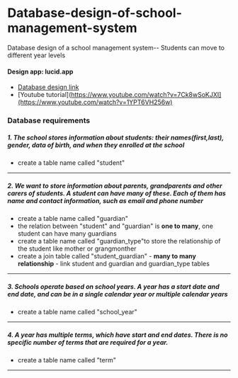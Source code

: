 # Database-design-of-school-management-system
Database design of a school management system-- Students can move to different year levels


#### Design app: **lucid.app**
- [Database design link](https://lucid.app/lucidchart/4a6e4e9a-f762-4ad0-8e10-a650465b0713/edit?beaconFlowId=0BDBC2A396664A3C&page=0_0&invitationId=inv_b1a1a729-c7da-4eab-865f-ccd5780a418b#)
- [Youtube tutorial](https://www.youtube.com/watch?v=7Ck8wSoKJXI](https://www.youtube.com/watch?v=1YPT6VH256w)

### Database requirements

##### 1. The school stores information about students: their names(first,last), gender, data of birth, and when they enrolled at the school
- create a table name called "student"
---


##### 2. We want to store information about parents, grandparents and other carers of students. A student can have many of these. Each of them has name and contact information, such as email and phone number
- create a table name called "guardian"
- the relation between "student" and "guardian" is **one to many**, one student can have many guardians
- create a table name called "guardian_type"to store the relationship of the student like mother or grangmonther
- create a join table called "student_guardian" - **many to many relationship** - link student and guardian and guardian_type tables
---

##### 3. Schools operate based on school years. A year has a start date and end date, and can be in a single calendar year or multiple calendar years
- create a table name called "school_year"
---
##### 4. A year has multiple terms, which have start and end dates. There is no specific number of terms that are required for a year.
- create a table name called "term"
---
